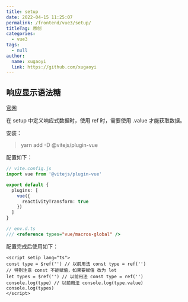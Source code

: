 ```yaml
---
title: setup
date: 2022-04-15 11:25:07
permalink: /frontend/vue3/setup/
titleTag: 原创
categories: 
  - vue3
tags: 
  - null
author: 
  name: xugaoyi
  link: https://github.com/xugaoyi
---
```

## 响应显示语法糖
[官网](https://staging-cn.vuejs.org/guide/extras/reactivity-transform.html#explicit-opt-in)

在 setup 中定义响应式数据时，使用 ref 时，需要使用 .value 才能获取数据。

安装：

> yarn add -D @vitejs/plugin-vue

配置如下：

```ts
// vite.config.js
import vue from '@vitejs/plugin-vue'

export default {
  plugins: [
    vue({
      reactivityTransform: true
    })
  ]
}
```

```ts
// env.d.ts
/// <reference types="vue/macros-global" />
```

配置完成后使用如下：

```vue
<script setip lang="ts">
const type = $ref('') // 以前用法 const type = ref('') 
// 特别注意 const 不能赋值，如果要赋值 改为 let
let types = $ref('') // 以前用法 const type = ref('') 
console.log(type) // 以前用法 console.log(type.value)
console.log(types)
</script>
```